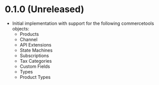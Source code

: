 0.1.0 (Unreleased)
==================
 - Initial implementation with support for the following commercetools objects:
    - Products
    - Channel
    - API Extensions
    - State Machines
    - Subscriptions
    - Tax Categories
    - Custom Fields
    - Types
    - Product Types